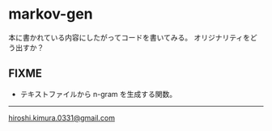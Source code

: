 # markov-gen

本に書かれている内容にしたがってコードを書いてみる。
オリジナリティをどう出すか？

## FIXME

* テキストファイルから n-gram を生成する関数。

---
hiroshi.kimura.0331@gmail.com

